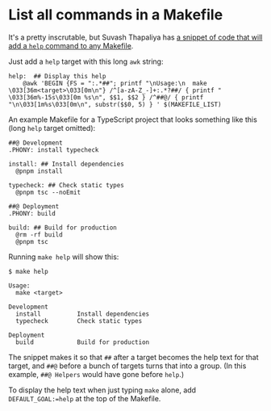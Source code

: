 # List all commands in a Makefile

It's a pretty inscrutable, but Suvash Thapaliya has [a snippet of code that will add a `help` command to any Makefile](https://www.thapaliya.com/en/writings/well-documented-makefiles/).

Just add a `help` target with this long `awk` string:

```make
help:  ## Display this help
	@awk 'BEGIN {FS = ":.*##"; printf "\nUsage:\n  make \033[36m<target>\033[0m\n"} /^[a-zA-Z_-]+:.*?##/ { printf "  \033[36m%-15s\033[0m %s\n", $$1, $$2 } /^##@/ { printf "\n\033[1m%s\033[0m\n", substr($$0, 5) } ' $(MAKEFILE_LIST)
```

An example Makefile for a TypeScript project that looks something like this (long `help` target omitted):

```make
##@ Development
.PHONY: install typecheck

install: ## Install dependencies
  @pnpm install

typecheck: ## Check static types
  @pnpm tsc --noEmit

##@ Deployment
.PHONY: build

build: ## Build for production
  @rm -rf build
  @pnpm tsc
```

Running `make help` will show this:

```
$ make help

Usage:
  make <target>

Development
  install          Install dependencies
  typecheck        Check static types

Deployment
  build            Build for production
```

The snippet makes it so that `##` after a target becomes the help text for that target, and `##@` before a bunch of targets turns that into a group. (In this example, `##@ Helpers` would have gone before `help`.)

To display the help text when just typing `make` alone, add `DEFAULT_GOAL:=help` at the top of the Makefile.
